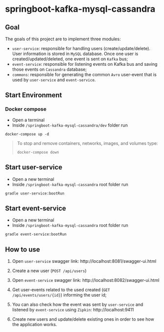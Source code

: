 # springboot-kafka-mysql-cassandra

## Goal

The goals of this project are to implement three modules:
- `user-service`: responsible for handling users (create/update/delete). User information is stored in `MySQL` database. Once one user is created/updated/deleted, one event is sent on `Kafka` bus;
- `event-service`: responsible for listening events on Kafka bus and saving those events on `Cassandra` database;
- `commons`: responsible for generating the common `Avro` user-event that is used by `user-service` and `event-service`. 

## Start Environment

### Docker compose

- Open a terminal
- Inside `/springboot-kafka-mysql-cassandra/dev` folder run
```
docker-compose up -d
```
> To stop and remove containers, networks, images, and volumes type:
> ```
> docker-compose down
> ```

## Start user-service

- Open a new terminal
- Inside `/springboot-kafka-mysql-cassandra` root folder run
```
gradle user-service:bootRun
```

## Start event-service

- Open a new terminal
- Inside `/springboot-kafka-mysql-cassandra` root folder run
```
gradle event-service:bootRun
```

## How to use

1. Open `user-service` swagger link: http://localhost:8081/swagger-ui.html

2. Create a new user (`POST /api/users`)

3. Open `event-service` swagger link: http://localhost:8082/swagger-ui.html

4. Get user-events related to the used created (`GET /api/events/users/{id}`) informing the user id;

5. You can also check how the event was sent by `user-service` and listened by `event-service` using `Zipkin`: http://localhost:9411

6. Create new users and update/delete existing ones in order to see how the application works. 
